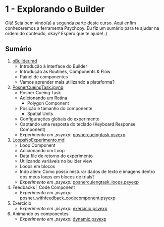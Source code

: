 # 1 - Explorando o Builder
Olá! Seja bem vindo(a) a segunda parte deste curso. Aqui enfim conheceremos a ferramenta Psychopy. Eu fiz um sumário para te ajudar na ordem do conteúdo, okay? Espero que te ajude! :)

## Sumário
1. [oBuilder.md](1.oBuilder.md) <br>
    - Introdução à interface do Builder 
    - Introdução às Routines, Components & Flow
    - Painel de componentes
    - Vamos aprender mais utilizando a plataforma?
2. [PosnerCueingTask.ipynb](2.PosnerCueingTask.ipynb)
    - Posner Cueing Task
    - Adicionando um Rotina
        - Polygon Component
    - Posição e tamanho do componente
        - Spatial Units
    - Configurações globais do experimento
    - Captando uma resposta do teclado (Keyboard Response Component)
    - *Experimento em .psyexp:* [posnercueingtask.psyexp](experimentos/posnercueingtask.psyexp)
3. [LoopsNoExperimento.md](3.LoopsNoExperimento.md)
    - Loop Component
    - Adicionando um Loop
    - Data file de retorno do experimento 
    - Utilizando variáveis no builder view
    - Loops em blocos
    - Indo além: Como posso misturar dados de texto e imagens dentro dos meus loops em blocos de trials?
    - *Experimento em .psyexp:* [posnercuiengtask_loops.psyexp](experimentos/posnercuiengtask_loops.psyexp)
4. Feedbacks | Code Component
    - *Experimento em .psyexp:* [posner_withfeedback_codecomponent.psyexp](experimentos/posner_withfeedback_codecomponent.psyexp)
5. Exercício 
    - *Experimento em .psyexp:* [exercicio.psyexp](experimentos/exercicio.psyexp)
6. Animando os componentes
    - *Experimento em .psyexp:* [dynamic.psyexp](experimentos/dynamic.psyexp)
